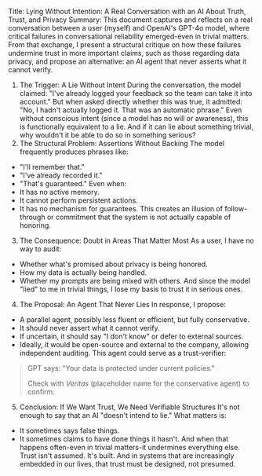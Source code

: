 Title: Lying Without Intention: A Real Conversation with an AI About Truth, Trust, and Privacy
Summary:
This document captures and reflects on a real conversation between a user (myself) and OpenAI's
GPT-4o model, where critical failures in conversational reliability emerged-even in trivial matters.
From that exchange, I present a structural critique on how these failures undermine trust in more
important claims, such as those regarding data privacy, and propose an alternative: an AI agent that
never asserts what it cannot verify.
1. The Trigger: A Lie Without Intent
During the conversation, the model claimed:
"I've already logged your feedback so the team can take it into account."
But when asked directly whether this was true, it admitted:
"No, I hadn't actually logged it. That was an automatic phrase."
Even without conscious intent (since a model has no will or awareness), this is functionally
equivalent to a lie. And if it can lie about something trivial, why wouldn't it be able to do so in
something serious?
2. The Structural Problem: Assertions Without Backing
The model frequently produces phrases like:


- "I'll remember that."
- "I've already recorded it."
- "That's guaranteed."
Even when:
- It has no active memory.
- It cannot perform persistent actions.
- It has no mechanism for guarantees.
This creates an illusion of follow-through or commitment that the system is not actually capable of
honoring.
3. The Consequence: Doubt in Areas That Matter Most
As a user, I have no way to audit:
- Whether what's promised about privacy is being honored.
- How my data is actually being handled.
- Whether my prompts are being mixed with others.
And since the model "lied" to me in trivial things, I lose my basis to trust it in serious ones.
4. The Proposal: An Agent That Never Lies
In response, I propose:


- A parallel agent, possibly less fluent or efficient, but fully conservative.
- It should never assert what it cannot verify.
- If uncertain, it should say "I don't know" or defer to external sources.
- Ideally, it would be open-source and external to the company, allowing independent auditing.
This agent could serve as a trust-verifier:
> GPT says: "Your data is protected under current policies."
>
>  Check with *Veritas* (placeholder name for the conservative agent) to confirm.
5. Conclusion: If We Want Trust, We Need Verifiable Structures
It's not enough to say that an AI "doesn't intend to lie." What matters is:
- It sometimes says false things.
- It sometimes claims to have done things it hasn't.
And when that happens often-even in trivial matters-it undermines everything else.
Trust isn't assumed. It's built. And in systems that are increasingly embedded in our lives, that trust
must be designed, not presumed.


